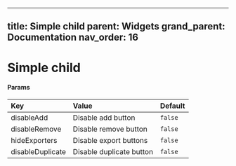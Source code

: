 
---
title: Simple child
parent: Widgets
grand_parent: Documentation
nav_order: 16
---

# Simple child




#### Params

| Key              | Value                    | Default           |
|:-----------------|:-------------------------|:------------------|
| disableAdd       | Disable add button       | `false`  |
| disableRemove    | Disable remove button    | `false`  |
| hideExporters    | Disable export buttons   | `false`  |
| disableDuplicate    | Disable duplicate button | `false`  |

